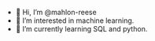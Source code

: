 - 👋 Hi, I’m @mahlon-reese
- 👀 I’m interested in machine learning. 
- 🌱 I’m currently learning SQL and python. 


<!---
mahlon-reese/mahlon-reese is a ✨ special ✨ repository because its `README.md` (this file) appears on your GitHub profile.
You can click the Preview link to take a look at your changes.
--->
